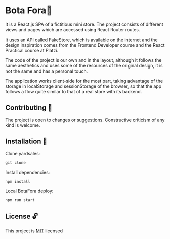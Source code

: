 # Bota Fora:convenience_store:
It is a React.js SPA of a fictitious mini store. The project consists of different views and pages which are accessed using React Router routes.

It uses an API called FakeStore, which is available on the internet and the design inspiration comes from the Frontend Developer course and the React Practical course at Platzi.

The code of the project is our own and in the layout, although it follows the same aesthetics and uses some of the resources of the original design, it is not the same and has a personal touch.

The application works client-side for the most part, taking advantage of the storage in localStorage and sessionStorage of the browser, so that the app follows a flow quite similar to that of a real store with its backend.


## Contributing :raising_hand:
The project is open to changes or suggestions. Constructive criticism of any kind is welcome.

## Installation :electric_plug:
Clone yardsales:
```
git clone 
 ```

Install dependencies:
```
npm install
```

Local BotaFora deploy:
```
npm run start
```

## License :unlock:

This project is [MIT](https://choosealicense.com/licenses/mit/) licensed
